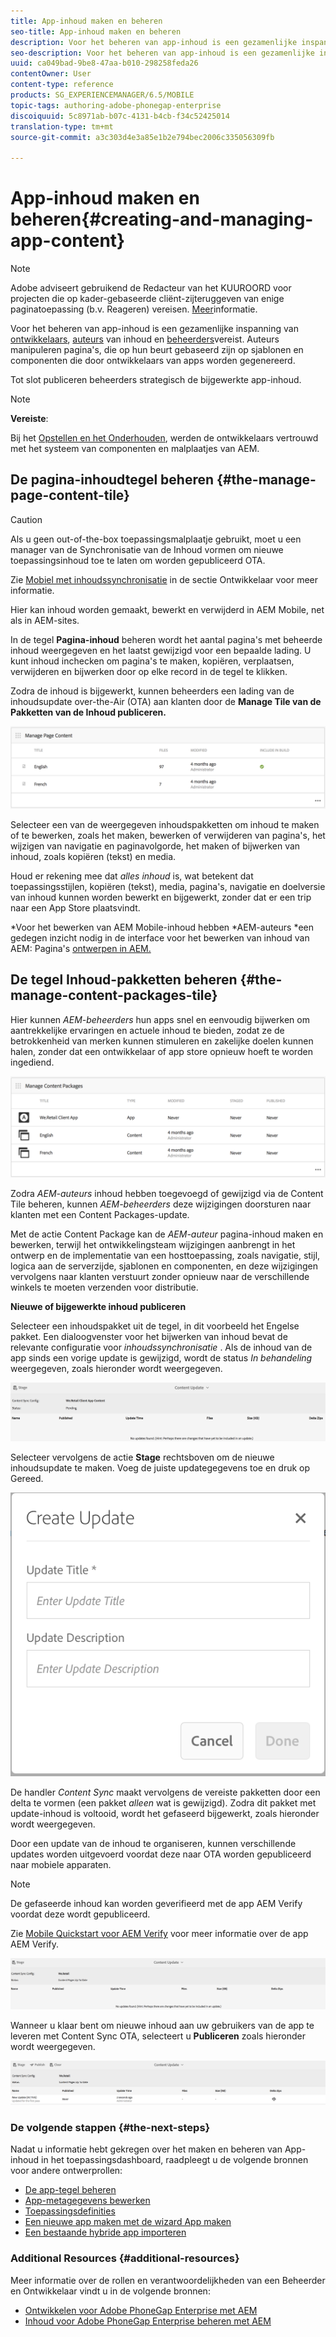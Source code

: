 ```yaml
---
title: App-inhoud maken en beheren
seo-title: App-inhoud maken en beheren
description: Voor het beheren van app-inhoud is een gezamenlijke inspanning van ontwikkelaars, makers van inhoud en beheerders vereist.  Auteurs manipuleren pagina's, die op hun beurt gebaseerd zijn op sjablonen en componenten die door ontwikkelaars van apps worden gegenereerd.
seo-description: Voor het beheren van app-inhoud is een gezamenlijke inspanning van ontwikkelaars, makers van inhoud en beheerders vereist.  Auteurs manipuleren pagina's, die op hun beurt gebaseerd zijn op sjablonen en componenten die door ontwikkelaars van apps worden gegenereerd.
uuid: ca049bad-9be8-47aa-b010-298258feda26
contentOwner: User
content-type: reference
products: SG_EXPERIENCEMANAGER/6.5/MOBILE
topic-tags: authoring-adobe-phonegap-enterprise
discoiquuid: 5c8971ab-b07c-4131-b4cb-f34c52425014
translation-type: tm+mt
source-git-commit: a3c303d4e3a85e1b2e794bec2006c335056309fb

---
```



# App-inhoud maken en beheren{#creating-and-managing-app-content}

>[!NOTE]
>
>Adobe adviseert gebruikend de Redacteur van het KUUROORD voor projecten die op kader-gebaseerde cliënt-zijteruggeven van enige paginatoepassing (b.v. Reageren) vereisen. [Meer](/help/sites-developing/spa-overview.md)informatie.

Voor het beheren van app-inhoud is een gezamenlijke inspanning van [ontwikkelaars](#developer), [auteurs](#author) van inhoud en [beheerders](#administrator)vereist. Auteurs manipuleren pagina&#39;s, die op hun beurt gebaseerd zijn op sjablonen en componenten die door ontwikkelaars van apps worden gegenereerd.

Tot slot publiceren beheerders strategisch de bijgewerkte app-inhoud.

>[!NOTE]
>
>**Vereiste**:
>
>Bij het [Opstellen en het Onderhouden](/help/sites-deploying/deploy.md), werden de ontwikkelaars vertrouwd met het systeem van componenten en malplaatjes van AEM.

## De pagina-inhoudtegel beheren {#the-manage-page-content-tile}

>[!CAUTION]
>
>Als u geen out-of-the-box toepassingsmalplaatje gebruikt, moet u een manager van de Synchronisatie van de Inhoud vormen om nieuwe toepassingsinhoud toe te laten om worden gepubliceerd OTA.
>
>Zie [Mobiel met inhoudssynchronisatie](/help/mobile/phonegap-contentsync.md) in de sectie Ontwikkelaar voor meer informatie.

Hier kan inhoud worden gemaakt, bewerkt en verwijderd in AEM Mobile, net als in AEM-sites.

In de tegel **Pagina-inhoud** beheren wordt het aantal pagina&#39;s met beheerde inhoud weergegeven en het laatst gewijzigd voor een bepaalde lading. U kunt inhoud inchecken om pagina&#39;s te maken, kopiëren, verplaatsen, verwijderen en bijwerken door op elke record in de tegel te klikken.

Zodra de inhoud is bijgewerkt, kunnen beheerders een lading van de inhoudsupdate over-the-Air (OTA) aan klanten door de **Manage Tile van de Pakketten van de Inhoud publiceren.**

![chlimage_1-161](assets/chlimage_1-161.png)

Selecteer een van de weergegeven inhoudspakketten om inhoud te maken of te bewerken, zoals het maken, bewerken of verwijderen van pagina&#39;s, het wijzigen van navigatie en paginavolgorde, het maken of bijwerken van inhoud, zoals kopiëren (tekst) en media.

Houd er rekening mee dat *alles inhoud* is, wat betekent dat toepassingsstijlen, kopiëren (tekst), media, pagina&#39;s, navigatie en doelversie van inhoud kunnen worden bewerkt en bijgewerkt, zonder dat er een trip naar een App Store plaatsvindt.

*Voor het bewerken van AEM Mobile-inhoud hebben *AEM-auteurs *een gedegen inzicht nodig in de interface voor het bewerken van inhoud van AEM: Pagina&#39;s [ontwerpen in AEM.](/help/sites-authoring/qg-page-authoring.md)

## De tegel Inhoud-pakketten beheren {#the-manage-content-packages-tile}

Hier kunnen *AEM-beheerders* hun apps snel en eenvoudig bijwerken om aantrekkelijke ervaringen en actuele inhoud te bieden, zodat ze de betrokkenheid van merken kunnen stimuleren en zakelijke doelen kunnen halen, zonder dat een ontwikkelaar of app store opnieuw hoeft te worden ingediend.

![chlimage_1-162](assets/chlimage_1-162.png)

Zodra *AEM-auteurs* inhoud hebben toegevoegd of gewijzigd via de Content Tile beheren, kunnen *AEM-beheerders* deze wijzigingen doorsturen naar klanten met een Content Packages-update.

Met de actie Content Package kan de *AEM-auteur* pagina-inhoud maken en bewerken, terwijl het ontwikkelingsteam wijzigingen aanbrengt in het ontwerp en de implementatie van een hosttoepassing, zoals navigatie, stijl, logica aan de serverzijde, sjablonen en componenten, en deze wijzigingen vervolgens naar klanten verstuurt zonder opnieuw naar de verschillende winkels te moeten verzenden voor distributie.

**Nieuwe of bijgewerkte inhoud publiceren**

Selecteer een inhoudspakket uit de tegel, in dit voorbeeld het Engelse pakket. Een dialoogvenster voor het bijwerken van inhoud bevat de relevante configuratie voor *inhoudssynchronisatie* . Als de inhoud van de app sinds een vorige update is gewijzigd, wordt de status *In behandeling* weergegeven, zoals hieronder wordt weergegeven.

![chlimage_1-163](assets/chlimage_1-163.png)

Selecteer vervolgens de actie **Stage** rechtsboven om de nieuwe inhoudsupdate te maken. Voeg de juiste updategegevens toe en druk op Gereed.

![chlimage_1-164](assets/chlimage_1-164.png)

De handler *Content Sync* maakt vervolgens de vereiste pakketten door een delta te vormen (een pakket *alleen* wat is gewijzigd). Zodra dit pakket met update-inhoud is voltooid, wordt het gefaseerd bijgewerkt, zoals hieronder wordt weergegeven.

Door een update van de inhoud te organiseren, kunnen verschillende updates worden uitgevoerd voordat deze naar OTA worden gepubliceerd naar mobiele apparaten.

>[!NOTE]
>
>De gefaseerde inhoud kan worden geverifieerd met de app AEM Verify voordat deze wordt gepubliceerd.
>
>Zie [Mobile Quickstart voor AEM Verify](/help/mobile/phonegap-mobile-quickstart.md) voor meer informatie over de app AEM Verify.

![chlimage_1-165](assets/chlimage_1-165.png)

Wanneer u klaar bent om nieuwe inhoud aan uw gebruikers van de app te leveren met Content Sync OTA, selecteert u **Publiceren** zoals hieronder wordt weergegeven.

![chlimage_1-166](assets/chlimage_1-166.png)

### De volgende stappen {#the-next-steps}

Nadat u informatie hebt gekregen over het maken en beheren van App-inhoud in het toepassingsdashboard, raadpleegt u de volgende bronnen voor andere ontwerprollen:

* [De app-tegel beheren](/help/mobile/phonegap-app-details-tile.md)
* [App-metagegevens bewerken](/help/mobile/phonegap-editmetadata.md)
* [Toepassingsdefinities](/help/mobile/phonegap-app-definitions.md)
* [Een nieuwe app maken met de wizard App maken](/help/mobile/phonegap-create-new-app.md)
* [Een bestaande hybride app importeren](/help/mobile/phonegap-adding-content-to-imported-app.md)

### Additional Resources {#additional-resources}

Meer informatie over de rollen en verantwoordelijkheden van een Beheerder en Ontwikkelaar vindt u in de volgende bronnen:

* [Ontwikkelen voor Adobe PhoneGap Enterprise met AEM](/help/mobile/developing-in-phonegap.md)
* [Inhoud voor Adobe PhoneGap Enterprise beheren met AEM](/help/mobile/administer-phonegap.md)
